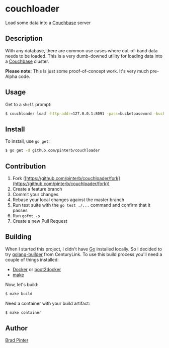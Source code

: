 # couchloader
Load some data into a [Couchbase][1] server

## Description
With any database, there are common use cases where out-of-band data needs to be loaded.
This is a very dumb-downed utility for loading data into a [Couchbase][1] cluster.

**Please note:** This is just some proof-of-concept work.  It's very much pre-Alpha
code.

## Usage
Get to a `shell` prompt:

```bash
$ couchloader load -http-addr=127.0.0.1:8091 -pass=bucketpassword -bucket=mybucket
```

## Install

To install, use `go get`:

```bash
$ go get -d github.com/pinterb/couchloader
```

## Contribution

1. Fork ([https://github.com/pinterb/couchloader/fork](https://github.com/pinterb/couchloader/fork))
1. Create a feature branch
1. Commit your changes
1. Rebase your local changes against the master branch
1. Run test suite with the `go test ./...` command and confirm that it passes
1. Run `gofmt -s`
1. Create a new Pull Request

## Building
When I started this project, I didn't have [Go][3] installed locally.  So I
decided to try [golang-builder][2] from CenturyLink.  To use this build process
you'll need a couple of things installed:

- [Docker][4] or [boot2docker][5]
- [make][6]

Now, let's build:

```bash
$ make build
```

Need a container with your build artifact:

```bash
$ make container
```

## Author

[Brad Pinter](https://github.com/pinterb)

[1]: http://www.couchbase.com/
[2]: https://github.com/pinterb/golang-builder
[3]: http://golang.org/
[4]: https://docker.com
[5]: http://boot2docker.io/
[6]: https://www.gnu.org/software/make/